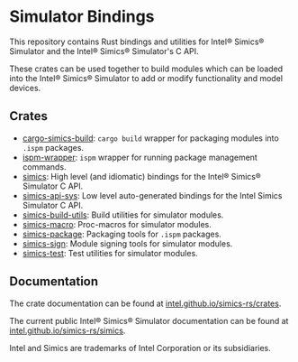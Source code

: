 # Simulator Bindings

This repository contains Rust bindings and utilities for Intel® Simics® Simulator and the
Intel® Simics® Simulator's C API.

These crates can be used together to build modules which can be loaded into the Intel®
Simics® Simulator to add or modify functionality and model devices.

## Crates

- [cargo-simics-build](cargo-simics-build): `cargo build` wrapper for packaging modules
  into `.ispm` packages.
- [ispm-wrapper](ispm-wrapper): `ispm` wrapper for running package management commands.
- [simics](simics): High level (and idiomatic) bindings for the Intel® Simics® Simulator C
  API.
- [simics-api-sys](simics-api-sys): Low level auto-generated bindings for the Intel
  Simics Simulator C API.
- [simics-build-utils](simics-build-utils): Build utilities for simulator modules.
- [simics-macro](simics-macro): Proc-macros for simulator modules.
- [simics-package](simics-package): Packaging tools for `.ispm` packages.
- [simics-sign](simics-sign): Module signing tools for simulator modules.
- [simics-test](simics-test): Test utilities for simulator modules.

## Documentation

The crate documentation can be found at
[intel.github.io/simics-rs/crates](https://intel.github.io/simics-rs/crates).

The current public Intel® Simics® Simulator documentation can be found at
[intel.github.io/simics-rs/simics](https://intel.github.io/simics-rs/simics).


Intel and Simics are trademarks of Intel Corporation or its subsidiaries.
